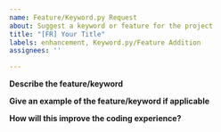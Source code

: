 ```yaml
---
name: Feature/Keyword.py Request
about: Suggest a keyword or feature for the project
title: "[FR] Your Title"
labels: enhancement, Keyword.py/Feature Addition
assignees: ''

---
```


**Describe the feature/keyword**

**Give an example of the feature/keyword if applicable**

**How will this improve the coding experience?**
